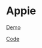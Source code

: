 # Appie 
[Demo](https://appie-site1.netlify.app/)

[Code](https://github.com/Mahmoud-Hamza-Git/Appie-Site)

